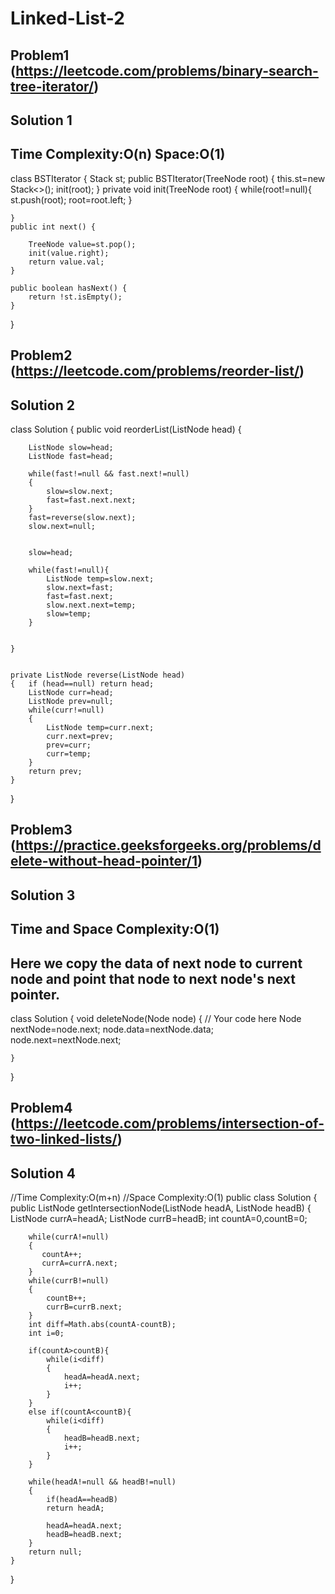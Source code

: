 # Linked-List-2

## Problem1 (https://leetcode.com/problems/binary-search-tree-iterator/)
## Solution 1 
## Time Complexity:O(n) Space:O(1)
class BSTIterator {
    Stack<TreeNode> st;
    public BSTIterator(TreeNode root) {
        this.st=new Stack<>();
        init(root);
    }
    private void init(TreeNode root)
    {
        while(root!=null){
            st.push(root);
            root=root.left;
        }
        
    }
    public int next() {

        TreeNode value=st.pop();
        init(value.right);
        return value.val;
    }
    
    public boolean hasNext() {
        return !st.isEmpty();
    }
}


## Problem2 (https://leetcode.com/problems/reorder-list/)
## Solution 2

class Solution {
    public void reorderList(ListNode head) {
        
        ListNode slow=head;
        ListNode fast=head;

        while(fast!=null && fast.next!=null)
        {
            slow=slow.next;
            fast=fast.next.next;
        }
        fast=reverse(slow.next);
        slow.next=null;


        slow=head;
        
        while(fast!=null){
            ListNode temp=slow.next;
            slow.next=fast;
            fast=fast.next;
            slow.next.next=temp;
            slow=temp;
        }
      

    }
    

    private ListNode reverse(ListNode head)
    {   if (head==null) return head;
        ListNode curr=head;
        ListNode prev=null;
        while(curr!=null)
        {
            ListNode temp=curr.next;
            curr.next=prev;
            prev=curr;
            curr=temp;
        }
        return prev;
    }
}
## Problem3 (https://practice.geeksforgeeks.org/problems/delete-without-head-pointer/1)
## Solution 3
## Time and Space Complexity:O(1)
## Here we copy the data of next node to current node and point that node to next node's next pointer.
class Solution {
    void deleteNode(Node node) {
        // Your code here
        Node nextNode=node.next;
        node.data=nextNode.data;
        node.next=nextNode.next;

    }
}

## Problem4  (https://leetcode.com/problems/intersection-of-two-linked-lists/)
## Solution 4

 //Time Complexity:O(m+n)
 //Space Complexity:O(1)
public class Solution {
    public ListNode getIntersectionNode(ListNode headA, ListNode headB) {
        ListNode currA=headA;
        ListNode currB=headB;
        int countA=0,countB=0;

        while(currA!=null)
        {
           countA++;
           currA=currA.next;
        }
        while(currB!=null)
        {
            countB++;
            currB=currB.next;
        }
        int diff=Math.abs(countA-countB);
        int i=0;
        
        if(countA>countB){
            while(i<diff)
            {
                headA=headA.next;
                i++;
            }
        }
        else if(countA<countB){
            while(i<diff)
            {
                headB=headB.next;
                i++;
            }
        }

        while(headA!=null && headB!=null)
        {
            if(headA==headB)
            return headA;

            headA=headA.next;
            headB=headB.next;
        }
        return null;
    }
}